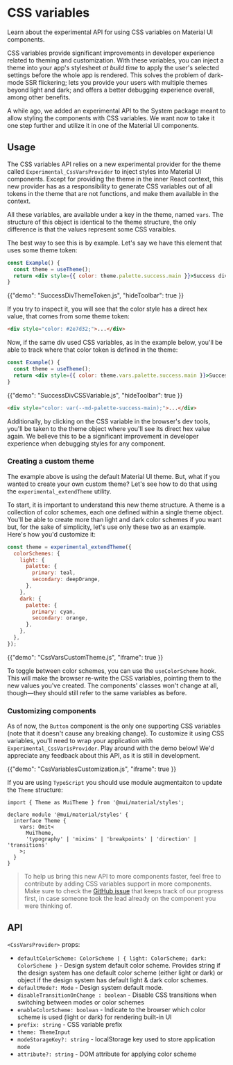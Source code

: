 # CSS variables

<p class="description">Learn about the experimental API for using CSS variables on Material UI components.</p>

CSS variables provide significant improvements in developer experience related to theming and customization.
With these variables, you can inject a theme into your app's stylesheet _at build time_ to apply the user's selected settings before the whole app is rendered.
This solves the problem of dark-mode SSR flickering; lets you provide your users with multiple themes beyond light and dark; and offers a better debugging experience overall, among other benefits.

A while ago, we added an experimental API to the System package meant to allow styling the components with CSS variables.
We want now to take it one step further and utilize it in one of the Material UI components.

## Usage

The CSS variables API relies on a new experimental provider for the theme called `Experimental_CssVarsProvider` to inject styles into Material UI components.
Except for providing the theme in the inner React context, this new provider has as a responsibility to generate CSS variables out of all tokens in the theme that are not functions, and make them available in the context.

All these variables, are available under a key in the theme, named `vars`.
The structure of this object is identical to the theme structure, the only difference is that the values represent some CSS varaibles.

The best way to see this is by example.
Let's say we have this element that uses some theme token:

```jsx
const Example() {
  const theme = useTheme();
  return <div style={{ color: theme.palette.success.main }}>Success div</div>
}
```

{{"demo": "SuccessDivThemeToken.js", "hideToolbar": true }}

If you try to inspect it, you will see that the color style has a direct hex value, that comes from some theme token:

```html
<div style="color: #2e7d32;">...</div>
```

Now, if the same div used CSS variables, as in the example below, you'll be able to track where that color token is defined in the theme:

```jsx
const Example() {
  const theme = useTheme();
  return <div style={{ color: theme.vars.palette.success.main }}>Success div</div>
}
```

{{"demo": "SuccessDivCSSVariable.js", "hideToolbar": true }}

```html
<div style="color: var(--md-palette-success-main);">...</div>
```

Additionally, by clicking on the CSS variable in the browser's dev tools, you'll be taken to the theme object where you'll see its direct hex value again.
We believe this to be a significant improvement in developer experience when debugging styles for any component.

### Creating a custom theme

The example above is using the default Material UI theme.
But, what if you wanted to create your own custom theme?
Let's see how to do that using the `experimental_extendTheme` utility.

To start, it is important to understand this new theme structure.
A theme is a collection of color schemes, each one defined within a single theme object.
You'll be able to create more than light and dark color schemes if you want but, for the sake of simplicity, let's use only these two as an example. Here's how you'd customize it:

```jsx
const theme = experimental_extendTheme({
  colorSchemes: {
    light: {
      palette: {
        primary: teal,
        secondary: deepOrange,
      },
    },
    dark: {
      palette: {
        primary: cyan,
        secondary: orange,
      },
    },
  },
});
```

{{"demo": "CssVarsCustomTheme.js", "iframe": true }}

To toggle between color schemes, you can use the `useColorScheme` hook.
This will make the browser re-write the CSS variables, pointing them to the new values you've created.
The components' classes won't change at all, though—they should still refer to the same variables as before.

### Customizing components

As of now, the `Button` component is the only one supporting CSS variables (note that it doesn't cause any breaking change).
To customize it using CSS variables, you'll need to wrap your application with `Experimental_CssVarisProvider`.
Play around with the demo below!
We'd appreciate any feedback about this API, as it is still in development.

{{"demo": "CssVariablesCustomization.js", "iframe": true }}

If you are using `TypeScript` you should use module augmentaiton to update the `Theme` structure:

```tsx
import { Theme as MuiTheme } from '@mui/material/styles';

declare module '@mui/material/styles' {
  interface Theme {
    vars: Omit<
      MuiTheme,
      'typography' | 'mixins' | 'breakpoints' | 'direction' | 'transitions'
    >;
  }
}
```

> To help us bring this new API to more components faster, feel free to contribute by adding CSS variables support in more components. Make sure to check the [GitHub issue](https://github.com/mui/material-ui/issues/32049) that keeps track of our progress first, in case someone took the lead already on the component you were thinking of.

## API

`<CssVarsProvider>` props:

- `defaultColorScheme: ColorScheme | { light: ColorScheme; dark: ColorScheme }` - Design system default color scheme. Provides string if the design system has one default color scheme (either light or dark) or object if the design system has default light & dark color schemes.
- `defaultMode?: Mode` - Design system default mode.
- `disableTransitionOnChange : boolean` - Disable CSS transitions when switching between modes or color schemes
- `enableColorScheme: boolean` - Indicate to the browser which color scheme is used (light or dark) for rendering built-in UI
- `prefix: string` - CSS variable prefix
- `theme: ThemeInput`
- `modeStorageKey?: string` - localStorage key used to store application `mode`
- `attribute?: string` - DOM attribute for applying color scheme
